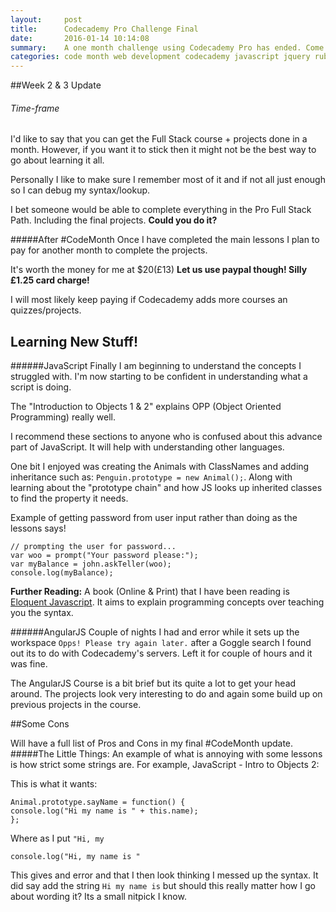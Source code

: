 ```yaml
---
layout:     post
title:      Codecademy Pro Challenge Final
date:       2016-01-14 10:14:08
summary:    A one month challenge using Codecademy Pro has ended. Come read my final thoughts and what I think about Pro features. 
categories: code month web development codecademy javascript jquery ruby
---
```


##Week 2 & 3 Update

###### Time-frame
I'd like to say that you can get the Full Stack course + projects done in a month. However, if you want it to stick then it might not be the best way to go about learning it all. 

Personally I like to make sure I remember most of it and if not all just enough so I can debug my syntax/lookup.

I bet someone would be able to complete everything in the Pro Full Stack Path. Including the final projects. **Could you do it?**

#####After #CodeMonth
Once I have completed the main lessons I plan to pay for another month to complete the projects. 

It's worth the money for me at $20(£13) 
**Let us use paypal though! Silly £1.25 card charge!**

I will most likely keep paying if Codecademy adds more courses an quizzes/projects.
## Learning New Stuff!

######JavaScript
Finally I am beginning to understand the concepts I struggled with. I'm now starting to be confident in understanding what a script is doing. 

The "Introduction to Objects 1 & 2" explains OPP (Object Oriented Programming) really well. 

I recommend these sections to anyone who is confused about this advance part of JavaScript. It will help with understanding other languages.

One bit I enjoyed was creating the Animals with ClassNames and adding inheritance such as:
`Penguin.prototype = new Animal();`. Along with learning about the "prototype chain" and how JS looks up inherited classes to find the property it needs.

Example of getting password from user input rather than doing as the lessons says!

	// prompting the user for password...
	var woo = prompt("Your password please:");
	var myBalance = john.askTeller(woo);
	console.log(myBalance);
**Further Reading:**
A book (Online & Print) that I have been reading is [Eloquent Javascript](http://eloquentjavascript.net/ "Eloquent Javascript"). It aims to explain  programming concepts over teaching you the syntax. 

######AngularJS
Couple of nights I had and error while it sets up the workspace `Opps! Please try again later.` after a Goggle search I found out its to do with Codecademy's servers. Left it for couple of hours and it was fine.

The AngularJS Course is a bit brief but its quite a lot to get your head around. The projects look very interesting to do and again some build up on previous projects in the course.


##Some Cons

Will have a full list of Pros and Cons in my final #CodeMonth update.
#####The Little Things:
An example of what is annoying with some lessons is how strict some strings are. For example, JavaScript - Intro to Objects 2:

This is what it wants:

	Animal.prototype.sayName = function() {
    console.log("Hi my name is " + this.name);
	};
Where as I put `"Hi, my`

    console.log("Hi, my name is "
This gives and error and that I then look thinking I messed up the syntax. It did say add the string `Hi my name is` but should this really matter how I go about wording it? Its a small nitpick I know.


